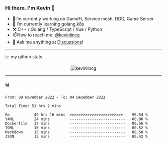 ### Hi there. I'm Kevin 👋

- 🔭I’m currently working on GameFi, Service mesh, DDD, Game Server
- 🌱 I’m currently learning golang,k8s
-   :hammer_and_pick: C++ / Golang / TypeScript / Vue / Python
- 📫How to reach me: [@kevinlincg](https://twitter.com/kevinlincg) 
-   :thought_balloon: Ask me anything at [Discussions](https://github.com/kevinlincg/kevinlincg/discussions/new)!

---

📈 my github stats

<p align="center"> <img src="https://github-readme-stats-ouuan.vercel.app/api?username=kevinlincg&theme=dark&show_icons=true&count_private=true" alt="kevinlincg" />

---

#### :bar_chart: 

<!--START_SECTION:waka-->

```text
From: 09 November 2022 - To: 04 December 2022

Total Time: 51 hrs 2 mins

Go           49 hrs 16 mins  >>>>>>>>>>>>>>>>>>>>>>>>-   96.54 %
YAML         24 mins         -------------------------   00.80 %
Dockerfile   17 mins         -------------------------   00.56 %
TOML         16 mins         -------------------------   00.52 %
Markdown     15 mins         -------------------------   00.50 %
JSON         12 mins         -------------------------   00.42 %
```

<!--END_SECTION:waka-->
